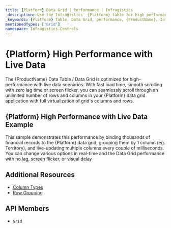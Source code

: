 ```yaml
---
title: {Platform} Data Grid | Performance | Infragistics
_description: Use the Infragistics' {Platform} table for high performance data scenarios. Scroll through an unlimited number of rows and columns with full virtualization. View {ProductName} table tutorials!
_keywords: {Platform} Table, Data Grid, performance, {ProductName}, Infragistics, data binding
mentionedTypes: ['Grid']
namespace: Infragistics.Controls
---
```


# {Platform} High Performance with Live Data

The {ProductName} Data Table / Data Grid is optimized for high-performance with live data scenarios.  With fast load time, smooth scrolling with zero lag time or screen flicker, you can seamlessly scroll through an unlimited number of rows and columns in your {Platform} data grid application with full virtualization of grid's columns and rows.

## {Platform} High Performance with Live Data Example

This sample demonstrates this performance by binding thousands of financial records to the {Platform} data grid, grouping them by 1 column (eg. Territory), and live-updating multiple columns every couple of milliseconds. You can change various options in real-time and the Data Grid performance with no lag, screen flicker, or visual delay


<code-view style="height: 600px"
           data-demos-base-url="{environment:dvDemosBaseUrl}"
           iframe-src="{environment:dvDemosBaseUrl}/grids/data-grid-performance"
           alt="{Platform} High Performance with Live Data Example"
           github-src="grids/data-grid/performance">
</code-view>

<div class="divider--half"></div>


## Additional Resources

<!-- Angular, React, WebComponents -->
<!-- TODO fix build flagging list items -->
<!-- - [Binding Virtual Data](data-grid-remote-data.md) -->
<!-- end: Angular, React, WebComponents -->
- [Column Types ](data-grid-column-types.md)
- [Row Grouping](data-grid-row-grouping.md)


 ## API Members

 - `Grid`